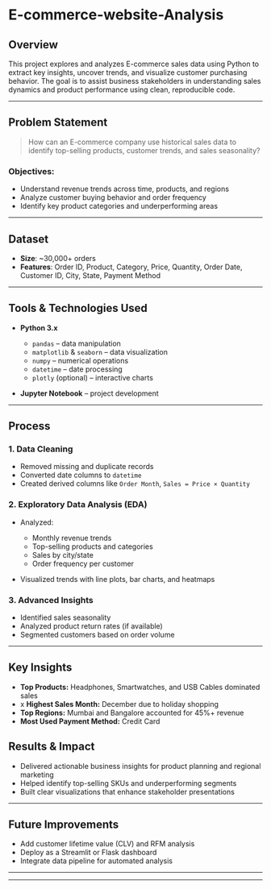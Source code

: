 # E-commerce-website-Analysis



##  Overview

This project explores and analyzes E-commerce sales data using Python to extract key insights, uncover trends, and visualize customer purchasing behavior. The goal is to assist business stakeholders in understanding sales dynamics and product performance using clean, reproducible code.

---

##  Problem Statement

> How can an E-commerce company use historical sales data to identify top-selling products, customer trends, and sales seasonality?

### Objectives:

* Understand revenue trends across time, products, and regions
* Analyze customer buying behavior and order frequency
* Identify key product categories and underperforming areas

---

## Dataset

* **Size**: \~30,000+ orders
* **Features**: Order ID, Product, Category, Price, Quantity, Order Date, Customer ID, City, State, Payment Method

---

## Tools & Technologies Used

* **Python 3.x**

  * `pandas` – data manipulation
  * `matplotlib` & `seaborn` – data visualization
  * `numpy` – numerical operations
  * `datetime` – date processing
  * `plotly` (optional) – interactive charts
* **Jupyter Notebook** – project development

---

## Process

### 1. Data Cleaning

* Removed missing and duplicate records
* Converted date columns to `datetime`
* Created derived columns like `Order Month`, `Sales = Price × Quantity`

### 2. Exploratory Data Analysis (EDA)

* Analyzed:

  * Monthly revenue trends
  * Top-selling products and categories
  * Sales by city/state
  * Order frequency per customer
* Visualized trends with line plots, bar charts, and heatmaps

### 3. Advanced Insights

* Identified sales seasonality
* Analyzed product return rates (if available)
* Segmented customers based on order volume

---

##  Key Insights

*  **Top Products:** Headphones, Smartwatches, and USB Cables dominated sales
* x **Highest Sales Month:** December due to holiday shopping
*  **Top Regions:** Mumbai and Bangalore accounted for 45%+ revenue
*  **Most Used Payment Method:** Credit Card


##  Results & Impact

* Delivered actionable business insights for product planning and regional marketing
* Helped identify top-selling SKUs and underperforming segments
* Built clear visualizations that enhance stakeholder presentations

---

##  Future Improvements

* Add customer lifetime value (CLV) and RFM analysis
* Deploy as a Streamlit or Flask dashboard
* Integrate data pipeline for automated analysis

---



---

